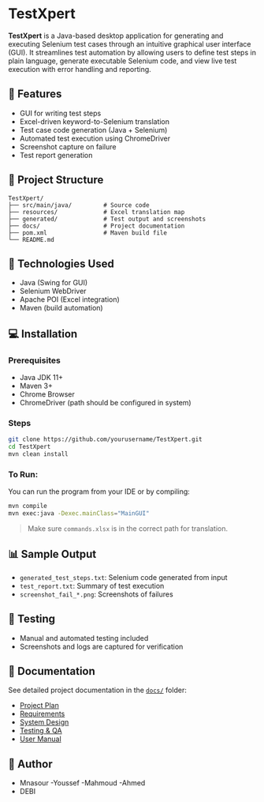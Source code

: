 # TestXpert

**TestXpert** is a Java-based desktop application for generating and executing Selenium test cases through an intuitive graphical user interface (GUI). It streamlines test automation by allowing users to define test steps in plain language, generate executable Selenium code, and view live test execution with error handling and reporting.

## 🚀 Features

- GUI for writing test steps
- Excel-driven keyword-to-Selenium translation
- Test case code generation (Java + Selenium)
- Automated test execution using ChromeDriver
- Screenshot capture on failure
- Test report generation

## 📂 Project Structure

```
TestXpert/
├── src/main/java/         # Source code
├── resources/             # Excel translation map
├── generated/             # Test output and screenshots
├── docs/                  # Project documentation
├── pom.xml                # Maven build file
└── README.md
```

## 🧱 Technologies Used

- Java (Swing for GUI)
- Selenium WebDriver
- Apache POI (Excel integration)
- Maven (build automation)

## 💻 Installation

### Prerequisites

- Java JDK 11+
- Maven 3+
- Chrome Browser
- ChromeDriver (path should be configured in system)

### Steps

```bash
git clone https://github.com/yourusername/TestXpert.git
cd TestXpert
mvn clean install
```

### To Run:

You can run the program from your IDE or by compiling:

```bash
mvn compile
mvn exec:java -Dexec.mainClass="MainGUI"
```

> Make sure `commands.xlsx` is in the correct path for translation.

## 📊 Sample Output

- `generated_test_steps.txt`: Selenium code generated from input
- `test_report.txt`: Summary of test execution
- `screenshot_fail_*.png`: Screenshots of failures

## 🧪 Testing

- Manual and automated testing included
- Screenshots and logs are captured for verification

## 📁 Documentation

See detailed project documentation in the [`docs/`](docs/) folder:
- [Project Plan](docs/PROJECT_PLAN.md)
- [Requirements](docs/REQUIREMENTS.md)
- [System Design](docs/SYSTEM_DESIGN.md)
- [Testing & QA](docs/TESTING.md)
- [User Manual](docs/USER_MANUAL.md)

## 👤 Author

- Mnasour
-Youssef
-Mahmoud
-Ahmed
- DEBI
